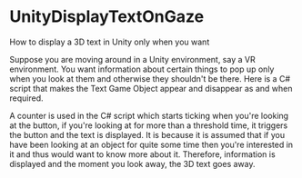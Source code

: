 # UnityDisplayTextOnGaze
How to display a 3D text in Unity only when you want

Suppose you are moving around in a Unity environment, say a VR environment. You want information about certain things to pop up only when you look at them and otherwise they shouldn't be there. Here is a C# script that makes the Text Game Object appear and disappear as and when required. 

A counter is used in the C# script which starts ticking when you're looking at the button, if you're looking at for more than a threshold time, it triggers the button and the text is displayed. It is because it is assumed that if you have been looking at an object for quite some time then you're interested in it and thus would want to know more about it. Therefore, information is displayed and the moment you look away, the 3D text goes away.
